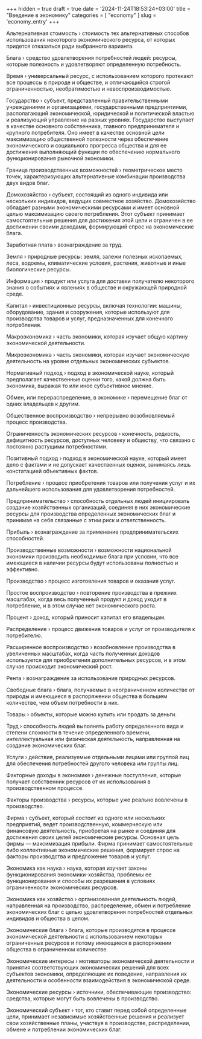 +++
hidden = true
draft = true
date = '2024-11-24T18:53:24+03:00'
title = "Введение в экономику"
categories = [ "economy" ]
slug = 'economy_entry'
+++

Альтернативная стоимость &rsaquo; стоимость тех альтернативных способов использования
некоторого экономического ресурса, от которых придется отказаться ради выбранного
варианта.

Блага &rsaquo; средство удовлетворения потребностей людей: ресурсы, которые полезность
и удовлетворяют определенную потребность.

Время &rsaquo; универсальный ресурс, с использованием которого протекают все процессы
в природе и обществе, и отличающийся строгой ограниченностью, необратимостью и
невоспроизводимостью.

Государство &rsaquo; субъект, представленный правительственными учреждениями и
организациями, государственными предприятиями, располагающий экономической,
юридической и политической властью и реализующий управление на разных уровнях.
Государство выступает в качестве основного собственника, главного предпринимателя и
крупного потребителя. Оно имеет в качестве основной цели максимизацию общественной
полезности через обеспечение экономического и социального прогресса общества и для ее
достижения выполняющий функции по обеспечению нормального функционирования рыночной
экономики.

Граница производственных возможностей &rsaquo; геометрическое место точек,
характеризующих альтернативные комбинации производства двух видов благ.

Домохозяйство &rsaquo; субъект, состоящий из одного индивида или нескольких индивидов,
ведущих совместное хозяйство. Домохозяйство обладает разными экономическими ресурсами
и имеет основной целью максимизацию своего потребления. Этот субъект принимает
самостоятельные решения для достижения этой цели и ограничен в ее достижении своими
доходами, формирующий спрос на экономические блага.

Заработная плата &rsaquo; вознаграждение за труд.

Земля &rsaquo; природные ресурсы: земля, залежи полезных ископаемых, леса, водоемы,
климатические условия, растения, животные и иные биологические ресурсы.

Информация &rsaquo; продукт или услуга для доставки получателю некоторого знания о
событиях и явлениях в обществе и окружающей природной среде.

Капитал &rsaquo; инвестиционные ресурсы, включая технологии: машины, оборудование,
здания и сооружения, которые используют для производства товаров и услуг,
предназначенных для конечного потребления.

Макроэкономика &rsaquo; часть экономики, которая изучает общую картину экономической
деятельности.

Микроэкономика &rsaquo; часть экономики, которая изучает экономическую деятельность на
уровне отдельных экономических субъектов.

Нормативный подход &rsaquo; подход в экономической науке, который предполагает
качественные оценки того, какой должна быть экономика, выражая то или иное
субъективное мнение.

Обмен, или перераспределение, в экономике &rsaquo; перемещение благ от одних
владельцев к другим.

Общественное воспроизводство &rsaquo; непрерывно возобновляемый процесс производства.

Ограниченность экономических ресурсов &rsaquo; конечность, редкость, дефицитность
ресурсов, доступных человеку и обществу, что связано с постоянно растущими
потребностями.

Позитивный подход &rsaquo; подход в экономической науке, который имеет дело с фактами
и не допускает качественных оценок, занимаясь лишь констатацией объективных фактов.

Потребление &rsaquo; процесс приобретения товаров или получения услуг и их дальнейшего
использования для удовлетворения потребностей.

Предпринимательство &rsaquo; способность отдельных людей инициировать создание
хозяйственных организаций, соединяя в них экономические ресурсы для производства
определенных экономических благ и принимая на себя связанные с этим риск и
ответственность.

Прибыль &rsaquo; вознаграждение за применение предпринимательских способностей.

Производственные возможности &rsaquo; возможности национальной экономики производить
необходимые блага при условии, что все имеющиеся в наличии ресурсы будут использованы
полностью и эффективно.

Производство &rsaquo; процесс изготовления товаров и оказания услуг.

Простое воспроизводство &rsaquo; повторение производства в прежних масштабах, когда
весь полученный продукт и доход уходит в потребление, и в этом случае нет
экономического роста.

Процент &rsaquo; доход, который приносит капитал его владельцам.

Распределение &rsaquo; процесс движения товаров и услуг от производителя к
потребителю.

Расширенное воспроизводство &rsaquo; возобновление производства в увеличенных
масштабах, когда часть полученных доходов используется для приобретения дополнительных
ресурсов, и в этом случае происходит экономический рост.

Рента &rsaquo; вознаграждение за использование природных ресурсов.

Свободные блага &rsaquo; блага, получаемые в неограниченном количестве от природы и
имеющиеся в распоряжении общества в большем количестве, чем объем потребности в них.

<p>Товары &rsaquo; объекты, которые можно купить или продать за деньги.</p>
            <p>
              Труд &rsaquo; способность людей выполнять работу определенного вида и степени
              сложности в течение определенного времени, интеллектуальная или физическая
              деятельность, направленная на создание экономических благ.
            </p>
            <p>
              Услуги &rsaquo; действия, реализуемые отдельными лицами или группой лиц для
              обеспечения потребностей другого человека или группы лиц.
            </p>
            <p>
              Факторные доходы в экономике &rsaquo; денежные поступления, которые получает
              собственник ресурсов от их использования в производственном процессе.
            </p>
            <p>
              Факторы производства &rsaquo; ресурсы, которые уже реально вовлечены в производство.
            </p>
            <p>
              Фирма &rsaquo; субъект, который состоит из одного или нескольких предприятий, ведет
              производственную, коммерческую или финансовую деятельность, приобретая на рынке и
              соединяя для достижения своих целей экономические ресурсы. Основная цель фирмы —
              максимизация прибыли. Фирма принимает самостоятельные либо коллективные экономические
              решения, формирует спрос на факторы производства и предложение товаров и услуг.
            </p>
            <p>
              Экономика как наука &rsaquo; наука, которая изучает законы функционирования
              экономики-хозяйства, проблемы ее функционирования и способы их разрешения в условиях
              ограниченности экономических ресурсов.
            </p>
            <p>
              Экономика как хозяйство &rsaquo; организованная деятельность людей, направленная на
              производство, распределение, обмен и потребление экономических благ с целью
              удовлетворения потребностей отдельных индивидов и общества в целом.
            </p>
            <p>
              Экономические блага &rsaquo; блага, которые производятся в процессе экономической
              деятельности с использованием некоторых ограниченных ресурсов и потому имеющиеся в
              распоряжении общества в ограниченном количестве.
            </p>
            <p>
              Экономические интересы &rsaquo; мотиваторы экономической деятельности и принятия
              соответствующих экономических решений для всех субъектов экономики, определяющие их
              поведение, направления их деятельности и особенности взаимодействия в экономической
              среде.
            </p>
            <p>
              Экономические ресурсы &rsaquo; источники, обеспечивающие производство: средства,
              которые могут быть вовлечены в производство.
            </p>
            <p>
              Экономический субъект &rsaquo; тот, кто ставит перед собой определенные цели,
              принимает независимые хозяйственные решения и реализует свои хозяйственные планы,
              участвуя в производстве, распределении, обмене и потреблении экономических благ.
            </p>